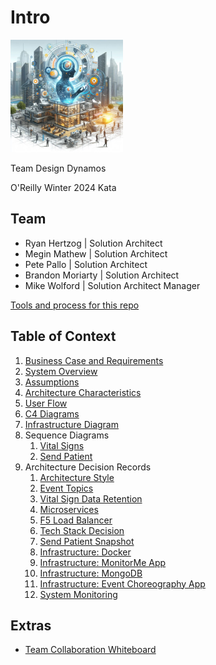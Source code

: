 # Intro

<img src="design-dynamo-logo.jpg" height="180" />

Team Design Dynamos

O'Reilly Winter 2024 Kata

## Team

- Ryan Hertzog | Solution Architect
- Megin Mathew | Solution Architect
- Pete Pallo  | Solution Architect
- Brandon Moriarty | Solution Architect
- Mike Wolford  | Solution Architect Manager

[Tools and process for this repo](contributing.md)

## Table of Context

1. [Business Case and Requirements](requirements.md)
1. [System Overview](system-overview.md)
1. [Assumptions](assumptions.md)
1. [Architecture Characteristics](architecture-characteristics.md)
1. [User Flow](diagrams/Flowchart.md)
1. [C4 Diagrams](diagrams/C4.md)
1. [Infrastructure Diagram](diagrams/infrastructure.drawio.png)
1. Sequence Diagrams
    1. [Vital Signs](diagrams/vital-signs-sequence-diagram.md)
    1. [Send Patient](diagrams/send-patient-vitals-sequence-diagram.md)
1. Architecture Decision Records
    1. [Architecture Style](adr/01-architecture-style.md)
    1. [Event Topics](adr/02-event-topics-per-monitoring-device.md)
    1. [Vital Sign Data Retention](adr/03-vital-sign-db-data-retention.md)
    1. [Microservices](adr/04-microservices.md)
    1. [F5 Load Balancer](adr/05-f5-load-balancer.md)
    1. [Tech Stack Decision](adr/06-tech-stack-decision.md)
    1. [Send Patient Snapshot](adr/07-send-patient-snapshot.md)
    1. [Infrastructure: Docker](adr/08-infrastructure-docker.md)
    1. [Infrastructure: MonitorMe App](adr/09-infrastructure-monitorme-app.md)
    1. [Infrastructure: MongoDB](adr/10-infrastructure-mongodb.md)
    1. [Infrastructure: Event Choreography App](adr/11-infrastructure-event-choreography-app.md)
    1. [System Monitoring](adr/12-system-monitoring.md)

## Extras

- [Team Collaboration Whiteboard](diagrams/collaboration-whiteboard.png)
